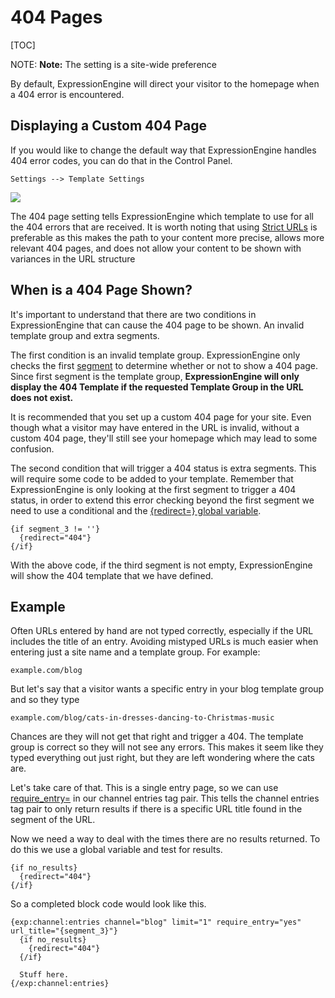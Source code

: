 <!--
    This source file is part of the open source project
    ExpressionEngine User Guide (https://github.com/ExpressionEngine/ExpressionEngine-User-Guide)

    @link      https://expressionengine.com/
    @copyright Copyright (c) 2003-2020, Packet Tide, LLC (https://www.packettide.com)
    @license   https://expressionengine.com/license Licensed under Apache License, Version 2.0
-->

# 404 Pages

[TOC]

NOTE: **Note:** The setting is a site-wide preference

By default, ExpressionEngine will direct your visitor to the homepage when a 404 error is encountered.

## Displaying a Custom 404 Page

If you would like to change the default way that ExpressionEngine handles 404 error codes, you can do that in the Control Panel.

`Settings --> Template Settings`

![](_images/template-settings.png)

The 404 page setting tells ExpressionEngine which template to use for all the 404 errors that are received. It is worth noting that using [Strict URLs](control-panel/settings/template.md#enable-strict-urls) is preferable as this makes the path to your content more precise, allows more relevant 404 pages, and does not allow your content to be shown with variances in the URL structure

## When is a 404 Page Shown?

It's important to understand that there are two conditions in ExpressionEngine that can cause the 404 page to be shown. An invalid template group and extra segments.

The first condition is an invalid template group. ExpressionEngine only checks the first [segment](templates/globals/url-segments.md) to determine whether or not to show a 404 page. Since first segment is the template group, **ExpressionEngine will only display the 404 Template if the requested Template Group in the URL does not exist.**

It is recommended that you set up a custom 404 page for your site. Even though what a visitor may have entered in the URL is invalid, without a custom 404 page, they'll still see your homepage which may lead to some confusion.

The second condition that will trigger a 404 status is extra segments. This will require some code to be added to your template. Remember that ExpressionEngine is only looking at the first segment to trigger a 404 status, in order to extend this error checking beyond the first segment we need to use a conditional and the [{redirect=} global variable](templates/globals/single-variables.md#redirect).

    {if segment_3 != ''}
      {redirect="404"}
    {/if}

With the above code, if the third segment is not empty, ExpressionEngine will show the 404 template that we have defined.

## Example

Often URLs entered by hand are not typed correctly, especially if the URL includes the title of an entry. Avoiding mistyped URLs is much easier when entering just a site name and a template group. For example:

`example.com/blog`

But let's say that a visitor wants a specific entry in your blog template group and so they type

`example.com/blog/cats-in-dresses-dancing-to-Christmas-music`

Chances are they will not get that right and trigger a 404. The template group is correct so they will not see any errors. This makes it seem like they typed everything out just right, but they are left wondering where the cats are.

Let's take care of that. This is a single entry page, so we can use [require_entry=](channels/entries.md#require_entry) in our channel entries tag pair. This tells the channel entries tag pair to only return results if there is a specific URL title found in the segment of the URL.

Now we need a way to deal with the times there are no results returned. To do this we use a global variable and test for results.

    {if no_results}
      {redirect="404"}
    {/if}

So a completed block code would look like this.

    {exp:channel:entries channel="blog" limit="1" require_entry="yes" url_title="{segment_3}"}
      {if no_results}
        {redirect="404"}
      {/if}

      Stuff here.
    {/exp:channel:entries}

